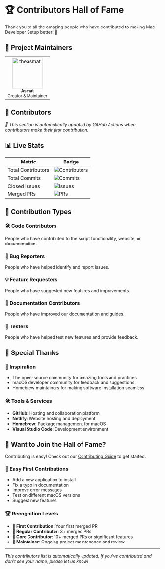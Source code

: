 # 🏆 Contributors Hall of Fame

Thank you to all the amazing people who have contributed to making Mac Developer Setup better! 🎉

## 🚀 Project Maintainers

<table>
  <tr>
    <td align="center">
      <a href="https://github.com/theasmat">
        <img src="https://github.com/theasmat.png" width="100px;" alt="theasmat"/>
        <br />
        <sub><b>Asmat</b></sub>
      </a>
      <br />
      <sub>Creator & Maintainer</sub>
    </td>
  </tr>
</table>

## 🤝 Contributors

<!-- ALL-CONTRIBUTORS-LIST:START - Do not remove or modify this section -->
<!-- prettier-ignore-start -->
<!-- markdownlint-disable -->

*🤖 This section is automatically updated by GitHub Actions when contributors make their first contribution.*

<!-- markdownlint-restore -->
<!-- prettier-ignore-end -->
<!-- ALL-CONTRIBUTORS-LIST:END -->

## 📊 Live Stats

| Metric | Badge |
|--------|-------|
| Total Contributors | ![Contributors](https://img.shields.io/github/contributors/theasmat/macsetup?style=flat-square) |
| Total Commits | ![Commits](https://img.shields.io/github/commit-activity/t/theasmat/macsetup?style=flat-square) |
| Closed Issues | ![Issues](https://img.shields.io/github/issues-closed/theasmat/macsetup?style=flat-square) |
| Merged PRs | ![PRs](https://img.shields.io/github/issues-pr-closed/theasmat/macsetup?style=flat-square) |

## 🎯 Contribution Types

### 🛠️ Code Contributors
People who have contributed to the script functionality, website, or documentation.

### 🐛 Bug Reporters
People who have helped identify and report issues.

### 💡 Feature Requesters
People who have suggested new features and improvements.

### 📝 Documentation Contributors
People who have improved our documentation and guides.

### 🧪 Testers
People who have helped test new features and provide feedback.

## 🙏 Special Thanks

### 🎨 Inspiration
- The open-source community for amazing tools and practices
- macOS developer community for feedback and suggestions
- Homebrew maintainers for making software installation seamless

### 🛠️ Tools & Services
- **GitHub**: Hosting and collaboration platform
- **Netlify**: Website hosting and deployment
- **Homebrew**: Package management for macOS
- **Visual Studio Code**: Development environment

## 🌟 Want to Join the Hall of Fame?

Contributing is easy! Check out our [Contributing Guide](CONTRIBUTING.md) to get started.

### 🎯 Easy First Contributions
- Add a new application to install
- Fix a typo in documentation
- Improve error messages
- Test on different macOS versions
- Suggest new features

### 🏆 Recognition Levels

- **🥉 First Contribution**: Your first merged PR
- **🥈 Regular Contributor**: 3+ merged PRs
- **🥇 Core Contributor**: 10+ merged PRs or significant features
- **💎 Maintainer**: Ongoing project maintenance and review

---

*This contributors list is automatically updated. If you've contributed and don't see your name, please let us know!*